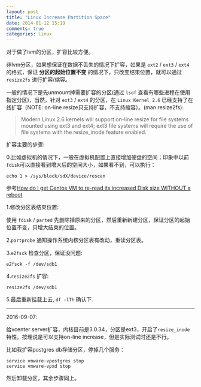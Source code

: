 ```yaml
---
layout: post
title: "Linux Increase Partition Space"
date: 2014-01-12 15:19
comments: true
categories: Linux
---
```


<!-- more -->

对于做了lvm的分区，扩容比较方便。

非lvm分区，如果想保证在数据不丢失的情况下扩容，如果是 `ext2` / `ext3` / `ext4` 的格式，保证 **分区的起始位置不变** 的情况下，只改变结束位置，就可以通过 `resize2fs` 进行扩容/缩容。

一般的情况下是先unmount掉需要扩容的分区(通过 `lsof` 查看有哪些进程在使用指定分区)，当然，针对 `ext3` / `ext4` 的分区，在 `Linux Kernel 2.6` 已经支持了在线扩容（NOTE: on-line resize只支持扩容，不支持缩容）。(man resize2fs):

> Modern Linux 2.6 kernels will support on-line resize for file systems mounted using ext3 and ext4; ext3 file systems will require the use of file systems with the resize_inode feature enabled.

扩容主要的步骤:

0.比如虚拟机的情况下，一般在虚拟机配置上直接增加硬盘的空间；印象中以前`fdisk`可以直接看到增大后的空间大小，如果看不到，可以执行：

	echo 1 > /sys/block/sdX/device/rescan

参考[How do I get Centos VM to re-read its increased Disk size WITHOUT a reboot](http://serverfault.com/questions/306737/how-do-i-get-centos-vm-to-re-read-its-increased-disk-size-without-a-reboot)

1.修改分区表结束位置:

使用 `fdisk` / `parted` 先删除掉原来的分区，然后重新新建分区，保证分区的起始位置不变，只增大结束的位置。

2.`partprobe` 通知操作系统内核分区表有改动，重读分区表。

3.`e2fsck` 检查分区，保证没问题:

	e2fsck -f /dev/sdb1

4.`resize2fs` 扩容:

	resize2fs /dev/sdb1

5.最后重新挂载上去, `df -lTh` 确认下.

---

2016-09-07:

给vcenter server扩容，内核目前是3.0.34，分区是ext3，开启了`resize_inode`特性。按理说是可以支持on-line increase，但是实际测试时还是不行。

比如我扩容postgres db存储分区，停掉几个服务：

	service vmware-vpostgres stop
	service vmware-vpxd stop

然后卸载分区，其余步骤同上。





